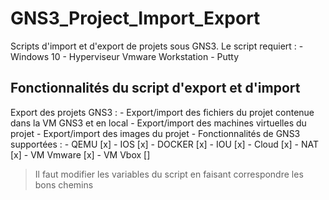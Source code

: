 # GNS3_Project_Import_Export
Scripts d'import et d'export de projets sous GNS3.
Le script requiert :
	- Windows 10 
	- Hyperviseur Vmware Workstation
	- Putty

## Fonctionnalités du script d'export et d'import
Export des projets GNS3 :
    - Export/import des fichiers du projet contenue dans la VM GNS3 et en local
	- Export/import des machines virtuelles du projet
    - Export/import des images du projet
	- Fonctionnalités de GNS3 supportées :
        - QEMU [x]
        - IOS [x]
        - DOCKER [x]
        - IOU [x]
		- Cloud [x]
		- NAT [x]
		- VM Vmware [x]
		- VM Vbox []

> Il faut modifier les variables du script en faisant correspondre les bons chemins
		